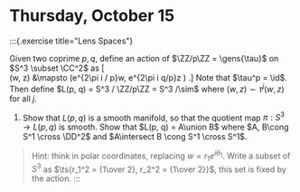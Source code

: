 # Thursday, October 15

:::{.exercise title="Lens Spaces"}

Given two coprime $p, q$, define an action of $\ZZ/p\ZZ = \gens{\tau}$ on $S^3 \subset \CC^2$ as 
\[  
(w, z) &\mapsto (e^{2\pi i / p}w, e^{2\pi i q/p}z )
.\]
Note that $\tau^p = \id$.
Then define $L(p, q) = S^3 / \ZZ/p\ZZ = S^3 /\sim$ where $(w, z) \sim \tau^j(w, z)$ for all $j$.

1. Show that $L(p, q)$ is a smooth manifold, so that the quotient map $\pi: S^3 \to L(p, q)$ is smooth.
  Show that $L(p, q) = A\union B$ where $A, B\cong S^1 \cross \DD^2$ and $A\intersect B \cong S^1 \cross S^1$.

> Hint: think in polar coordinates, replacing $w = r_1 e^{i\theta_1}$.
  Write a subset of $S^3$ as $\ts{r_1^2 = {1\over 2}, r_2^2 = {1\over 2}}$, this set is fixed by the action.
:::
